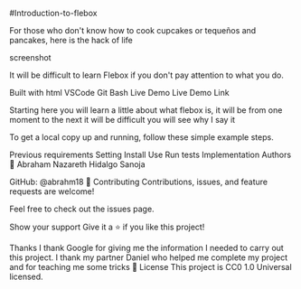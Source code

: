 #Introduction-to-flebox

For those who don't know how to cook cupcakes or tequeños and pancakes, here is the hack of life

screenshot

It will be difficult to learn Flebox if you don't pay attention to what you do.

Built with
html
VSCode
Git Bash
Live Demo
Live Demo Link

Starting
here you will learn a little about what flebox is, it will be from one moment to the next it will be difficult you will see why I say it

To get a local copy up and running, follow these simple example steps.

Previous requirements
Setting
Install
Use
Run tests
Implementation
Authors
👤 Abraham Nazareth Hidalgo Sanoja

GitHub: @abrahm18
🤝 Contributing
Contributions, issues, and feature requests are welcome!

Feel free to check out the issues page.

Show your support
Give it a ⭐️ if you like this project!

Thanks
I thank Google for giving me the information I needed to carry out this project.
I thank my partner Daniel who helped me complete my project and for teaching me some tricks
📝 License
This project is CC0 1.0 Universal licensed.